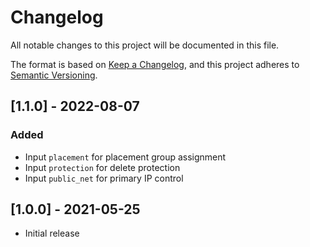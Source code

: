 # Changelog

All notable changes to this project will be documented in this file.

The format is based on [Keep a Changelog](https://keepachangelog.com/en/1.0.0/),
and this project adheres to [Semantic Versioning](https://semver.org/spec/v2.0.0.html).

<!-- ## [Unreleased] -->

## [1.1.0] - 2022-08-07

### Added
- Input `placement` for placement group assignment
- Input `protection` for delete protection
- Input `public_net` for primary IP control

## [1.0.0] - 2021-05-25

- Initial release
